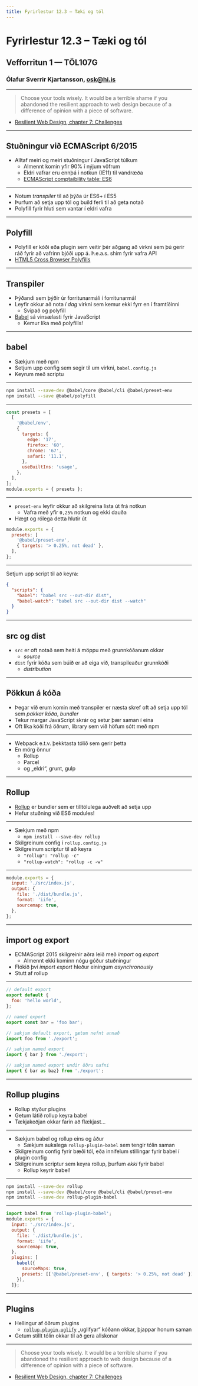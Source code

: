 ```yaml
---
title: Fyrirlestur 12.3 – Tæki og tól
---
```


# Fyrirlestur 12.3 – Tæki og tól

## Vefforritun 1 — TÖL107G

### Ólafur Sverrir Kjartansson, [osk@hi.is](mailto:osk@hi.is)

---

> Choose your tools wisely. It would be a terrible shame if you abandoned the resilient approach to web design because of a difference of opinion with a piece of software.
* [Resilient Web Design, chapter 7: Challenges](https://resilientwebdesign.com/chapter7/)

***

## Stuðningur við ECMAScript 6/2015

* Alltaf meiri og meiri stuðningur í JavaScript túlkum
  - Almennt komin yfir 90% í nýjum vöfrum
  - Eldri vafrar eru ennþá i notkun (IE11) til vandræða
  - [ECMAScript comptaibility table: ES6](https://kangax.github.io/compat-table/es6/)

***

* Notum _transpiler_ til að þýða úr ES6+ í ES5
* Þurfum að setja upp tól og build ferli til að geta notað
* Polyfill fyrir hluti sem vantar í eldri vafra

***

## Polyfill

* Polyfill er kóði eða plugin sem veitir þér aðgang að virkni sem þú gerir ráð fyrir að vafrinn bjóði upp á. Þ.e.a.s. shim fyrir vafra API
* [HTML5 Cross Browser Polyfills](https://github.com/Modernizr/Modernizr/wiki/HTML5-Cross-Browser-Polyfills)

***

## Transpiler

* Þýðandi sem þýðir úr forritunarmáli í forritunarmál
* Leyfir okkur að nota _í dag_ virkni sem kemur ekki fyrr en í framtíðinni
  - Svipað og polyfill
* [Babel](https://babeljs.io/) sá vinsælasti fyrir JavaScript
  - Kemur líka með polyfills!

***

## babel

* Sækjum með npm
* Setjum upp config sem segir til um virkni, `babel.config.js`
* Keyrum með scriptu

***

```bash
npm install --save-dev @babel/core @babel/cli @babel/preset-env
npm install --save @babel/polyfill
```

***

```javascript
const presets = [
  [
    '@babel/env',
    {
      targets: {
        edge: '17',
        firefox: '60',
        chrome: '67',
        safari: '11.1',
      },
      useBuiltIns: 'usage',
    },
  ],
];
module.exports = { presets };
```

***

* `preset-env` leyfir okkur að skilgreina lista út frá notkun
  - Vafra með yfir `0,25%` notkun og ekki dauða
* Hægt og rólega detta hlutir út

```javascript
module.exports = {
  presets: [
    '@babel/preset-env',
    { targets: '> 0.25%, not dead' },
  ],
};
```

***

Setjum upp script til að keyra:

```json
{
  "scripts": {
    "babel": "babel src --out-dir dist",
    "babel-watch": "babel src --out-dir dist --watch"
  }
}
```

***

## src og dist

* `src` er oft notað sem heiti á möppu með grunnkóðanum okkar
  - _source_
* `dist` fyrir kóða sem búið er að eiga við, transpileaður grunnkóði
  - _distribution_

---

## Pökkun á kóða

* Þegar við erum komin með transpiler er næsta skref oft að setja upp tól sem _pakkar kóða_, _bundler_
* Tekur margar JavaScript skrár og setur þær saman í eina
* Oft líka kóði frá öðrum, library sem við höfum sótt með npm

***

* Webpack e.t.v. þekktasta tólið sem gerir þetta
* En mörg önnur
  - Rollup
  - Parcel
  - og „eldri“, grunt, gulp

***

## Rollup

* [Rollup](https://rollupjs.org/guide/en) er bundler sem er tilltölulega auðvelt að setja upp
* Hefur stuðning við ES6 modules!

***

* Sækjum með npm
  - `npm install --save-dev rollup`
* Skilgreinum config í `rollup.config.js`
* Skilgreinum scriptur til að keyra
  - `"rollup": "rollup -c"`
  - `"rollup-watch": "rollup -c -w"`

***

```javascript
module.exports = {
  input: './src/index.js',
  output: {
    file: './dist/bundle.js',
    format: 'iife',
    sourcemap: true,
  },
};
```

***

## import og export

* ECMAScript 2015 skilgreinir aðra leið með _import_ og _export_
  - Almennt ekki kominn nógu góður stuðningur
* Flókið því _import_ _export_ hleður einingum _asynchronously_
* Stutt af rollup

***

<!-- eslint-disable -->

```javascript
// default export
export default {
  foo: 'hello world',
};

// named export
export const bar = 'foo bar';
```

<!-- eslint-disable -->

```javascript
// sækjum default export, gætum nefnt annað
import foo from './export';

// sækjum named export
import { bar } from './export';

// sækjum named export undir öðru nafni
import { bar as baz} from './export';
```

---

## Rollup plugins

* Rollup styður plugins
* Getum látið rollup keyra babel
* Tækjakeðjan okkar farin að flækjast...

***

* Sækjum babel og rollup eins og áður
  - Sækjum aukalega `rollup-plugin-babel` sem tengir tólin saman
* Skilgreinum config fyrir bæði tól, eða innifelum stillingar fyrir babel í plugin config
* Skilgreinum scriptur sem keyra rollup, þurfum _ekki_ fyrir babel
  - Rollup keyrir babel!

***

```bash
npm install --save-dev rollup
npm install --save-dev @babel/core @babel/cli @babel/preset-env
npm install --save-dev rollup-plugin-babel
```

***

<!-- eslint-disable -->

```javascript
import babel from 'rollup-plugin-babel';
module.exports = {
  input: './src/index.js',
  output: {
    file: './dist/bundle.js',
    format: 'iife',
    sourcemap: true,
  },
  plugins: [
    babel({
      sourceMaps: true,
      presets: [['@babel/preset-env', { targets: '> 0.25%, not dead' }]],
    }),
  ]};
```

***

## Plugins

* Hellingur af öðrum plugins
  - [`rollup-plugin-uglify`](https://github.com/TrySound/rollup-plugin-uglify) „uglifyar“ kóðann okkar, þjappar honum saman
* Getum stillt tólin okkar til að gera allskonar

***

> Choose your tools wisely. It would be a terrible shame if you abandoned the resilient approach to web design because of a difference of opinion with a piece of software.
* [Resilient Web Design, chapter 7: Challenges](https://resilientwebdesign.com/chapter7/)
